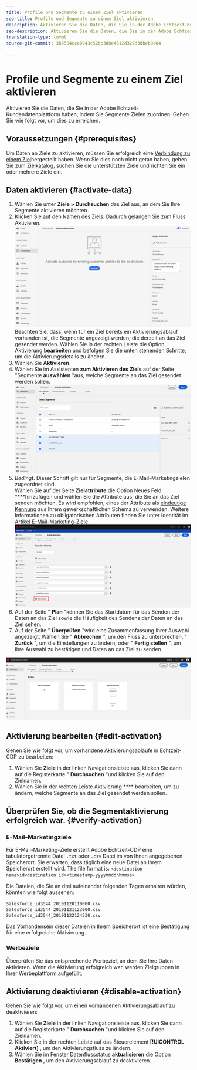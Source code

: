 ```yaml
---
title: Profile und Segmente zu einem Ziel aktivieren
seo-title: Profile und Segmente zu einem Ziel aktivieren
description: Aktivieren Sie die Daten, die Sie in der Adobe Echtzeit-Kundendatenplattform haben, indem Sie Segmente Zielen zuordnen. Gehen Sie wie folgt vor, um dies zu erreichen.
seo-description: Aktivieren Sie die Daten, die Sie in der Adobe Echtzeit-Kundendatenplattform haben, indem Sie Segmente Zielen zuordnen. Gehen Sie wie folgt vor, um dies zu erreichen.
translation-type: tm+mt
source-git-commit: 3b9584cca8943c52bb3d8e4512d327d3dbeb9e04

---
```



# Profile und Segmente zu einem Ziel aktivieren

Aktivieren Sie die Daten, die Sie in der Adobe Echtzeit-Kundendatenplattform haben, indem Sie Segmente Zielen zuordnen. Gehen Sie wie folgt vor, um dies zu erreichen.

## Voraussetzungen  {#prerequisites}

Um Daten an Ziele zu aktivieren, müssen Sie erfolgreich eine [Verbindung zu einem Ziel](/help/rtcdp/destinations/assets/connect-destination.png)hergestellt haben. Wenn Sie dies noch nicht getan haben, gehen Sie zum [Zielkatalog](/help/rtcdp/destinations/destinations-catalog.md), suchen Sie die unterstützten Ziele und richten Sie ein oder mehrere Ziele ein.

## Daten aktivieren {#activate-data}

1. Wählen Sie unter **Ziele > Durchsuchen** das Ziel aus, an dem Sie Ihre Segmente aktivieren möchten.
2. Klicken Sie auf den Namen des Ziels. Dadurch gelangen Sie zum Fluss Aktivieren.
   ![activate-flow](/help/rtcdp/destinations/assets/activate-flow.png)Beachten Sie, dass, wenn für ein Ziel bereits ein Aktivierungsablauf vorhanden ist, die Segmente angezeigt werden, die derzeit an das Ziel gesendet werden. Wählen Sie in der rechten Leiste die Option Aktivierung **bearbeiten** und befolgen Sie die unten stehenden Schritte, um die Aktivierungsdetails zu ändern.
3. Wählen Sie **Aktivieren**.
4. Wählen Sie im Assistenten **zum Aktivieren des Ziels** auf der Seite &quot;Segmente **auswählen** &quot;aus, welche Segmente an das Ziel gesendet werden sollen.
   ![segment-to-destination](/help/rtcdp/destinations/assets/select-segments.png)
5. *Bedingt*. Dieser Schritt gilt nur für Segmente, die E-Mail-Marketingzielen zugeordnet sind. <br> Wählen Sie auf der Seite **Zielattribute** die Option Neues Feld ****hinzufügen und wählen Sie die Attribute aus, die Sie an das Ziel senden möchten.
Es wird empfohlen, eines der Attribute als [eindeutige Kennung](/help/rtcdp/destinations/email-marketing-destinations.md#identity) aus Ihrem gewerkschaftlichen Schema zu verwenden. Weitere Informationen zu obligatorischen Attributen finden Sie unter Identität im Artikel [E-Mail-Marketing-Ziele](/help/rtcdp/destinations/email-marketing-destinations.md#identity) .
   ![destination-attributes](/help/rtcdp/destinations/assets/destination-attributes.png)
6. Auf der Seite &quot; **Plan** &quot;können Sie das Startdatum für das Senden der Daten an das Ziel sowie die Häufigkeit des Sendens der Daten an das Ziel sehen.
7. Auf der Seite &quot; **Überprüfen** &quot;wird eine Zusammenfassung Ihrer Auswahl angezeigt. Wählen Sie &quot; **Abbrechen** &quot;, um den Fluss zu unterbrechen, &quot; **Zurück** &quot;, um die Einstellungen zu ändern, oder &quot; **Fertig stellen** &quot;, um Ihre Auswahl zu bestätigen und Daten an das Ziel zu senden.

![verify-selection](/help/rtcdp/destinations/assets/confirm-selection.png)

## Aktivierung bearbeiten {#edit-activation}

Gehen Sie wie folgt vor, um vorhandene Aktivierungsabläufe in Echtzeit-CDP zu bearbeiten:

1. Wählen Sie **Ziele** in der linken Navigationsleiste aus, klicken Sie dann auf die Registerkarte &quot; **Durchsuchen** &quot;und klicken Sie auf den Zielnamen.
2. Wählen Sie in der rechten Leiste Aktivierung **** bearbeiten, um zu ändern, welche Segmente an das Ziel gesendet werden sollen.

## Überprüfen Sie, ob die Segmentaktivierung erfolgreich war. {#verify-activation}

### E-Mail-Marketingziele

Für E-Mail-Marketing-Ziele erstellt Adobe Echtzeit-CDP eine tabulatorgetrennte Datei `.txt` oder `.csv` Datei im von Ihnen angegebenen Speicherort. Sie erwarten, dass täglich eine neue Datei an Ihrem Speicherort erstellt wird. The file format is:
`<destination name>id<destination id><timestamp-yyyymmddhhmmss>`

Die Dateien, die Sie an drei aufeinander folgenden Tagen erhalten würden, könnten wie folgt aussehen:

```
Salesforce_id3544_20191120110000.csv
Salesforce_id3544_20191121123000.csv
Salesforce_id3544_20191122124530.csv
```

Das Vorhandensein dieser Dateien in Ihrem Speicherort ist eine Bestätigung für eine erfolgreiche Aktivierung.

### Werbeziele

Überprüfen Sie das entsprechende Werbeziel, an dem Sie Ihre Daten aktivieren. Wenn die Aktivierung erfolgreich war, werden Zielgruppen in Ihrer Werbeplattform aufgefüllt.

## Aktivierung deaktivieren {#disable-activation}

Gehen Sie wie folgt vor, um einen vorhandenen Aktivierungsablauf zu deaktivieren:

1. Wählen Sie **Ziele** in der linken Navigationsleiste aus, klicken Sie dann auf die Registerkarte &quot; **Durchsuchen** &quot;und klicken Sie auf den Zielnamen.
2. Klicken Sie in der rechten Leiste auf das Steuerelement **[!UICONTROL Aktiviert]** , um den Aktivierungsfluss zu ändern.
3. Wählen Sie im Fenster Datenflussstatus **aktualisieren** die Option **Bestätigen** , um den Aktivierungsablauf zu deaktivieren.


